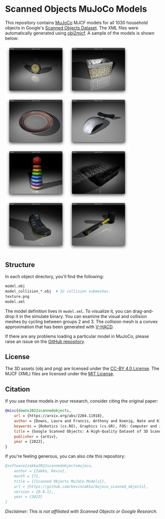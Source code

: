 # Scanned Objects MuJoCo Models

This repository contains [MuJoCo](https://mujoco.org/) MJCF models for all 1030 household objects in Google's [Scanned Objects Dataset](https://ai.googleblog.com/2022/06/scanned-objects-by-google-research.html). The XML files were automatically generated using [obj2mjcf](https://github.com/kevinzakka/obj2mjcf). A sample of the models is shown below:

<p float="left">
  <img src="assets/clock.png" width="200"/>
  <img src="assets/basket.png" width="200"/>
  <img src="assets/plate.png" width="200"/>
  <img src="assets/mouse.png" width="200"/>
  <img src="assets/stack.png" width="200"/>
  <img src="assets/rack.png" width="200"/>
  <img src="assets/shoe.png" width="200"/>
  <img src="assets/hammer.png" width="200"/>
</p>

## Structure

In each object directory, you'll find the following:

```bash
model.obj
model_collision_*.obj  # 32 collision submeshes.
texture.png
model.xml
```

The model definition lives in `model.xml`. To visualize it, you can drag-and-drop it in the simulate binary. You can examine the visual and collision meshes by cycling between groups 2 and 3. The collision mesh is a convex approximation that has been generated with [V-HACD](https://github.com/kmammou/v-hacd).

If there are any problems loading a particular model in MuJoCo, please raise an issue on the [GitHub repository](https://github.com/kevinzakka/mujoco_scanned_objects).

## License

The 3D assets (obj and png) are licensed under the [CC-BY 4.0 License](https://creativecommons.org/licenses/by/4.0/). The MJCF (XML) files are licensed under the [MIT License](LICENSE).

## Citation

If you use these models in your research, consider citing the original paper:

```bibtex
@misc{downs2022scannedobjects,
    url = {https://arxiv.org/abs/2204.11918},
    author = {Downs, Laura and Francis, Anthony and Koenig, Nate and Kinman, Brandon and Hickman, Ryan and Reymann, Krista and McHugh, Thomas B. and Vanhoucke, Vincent},
    keywords = {Robotics (cs.RO), Graphics (cs.GR), FOS: Computer and information sciences, FOS: Computer and information sciences},
    title = {Google Scanned Objects: A High-Quality Dataset of 3D Scanned Household Items},
    publisher = {arXiv},
    year = {2022},
}
```

If you're feeling generous, you can also cite this repository:

```bibtex
@software{zakka2022scannedobjectsmujoco,
    author = {Zakka, Kevin},
    month = {7},
    title = {{Scanned Objects MuJoCo Models}},
    url = {https://github.com/kevinzakka/mujoco_scanned_objects},
    version = {0.0.1},
    year = {2022}
}
```

_Disclaimer: This is not affiliated with Scanned Objects or Google Research._
